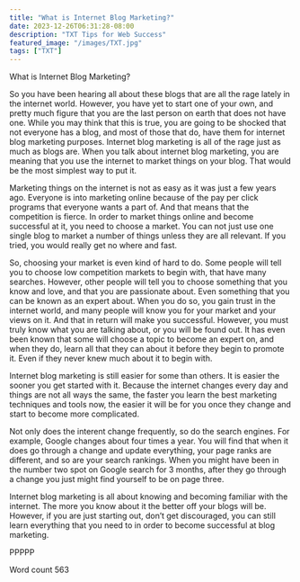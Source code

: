 ```yaml
---
title: "What is Internet Blog Marketing?"
date: 2023-12-26T06:31:28-08:00
description: "TXT Tips for Web Success"
featured_image: "/images/TXT.jpg"
tags: ["TXT"]
---
```


What is Internet Blog Marketing?

So you have been hearing all about these blogs that are all the rage lately in the internet world. However, you have yet to start one of your own, and pretty much figure that you are the last person on earth that does not have one. While you may think that this is true, you are going to be shocked that not everyone has a blog, and most of those that do, have them for internet blog marketing purposes. Internet blog marketing is all of the rage just as much as blogs are. When you talk about internet blog marketing, you are meaning that you use the internet to market things on your blog. That would be the most simplest way to put it.

Marketing things on the internet is not as easy as it was just a few years ago. Everyone is into marketing online because of the pay per click programs that everyone wants a part of. And that means that the competition is fierce. In order to market things online and become successful at it, you need to choose a market. You can not just use one single blog to market a number of things unless they are all relevant. If you tried, you would really get no where and fast. 

So, choosing your market is even kind of hard to do. Some people will tell you to choose low competition markets to begin with, that have many searches. However, other people will tell you to choose something that you know and love, and that you are passionate about. Even something that you can be known as an expert about. When you do so, you gain trust in the internet world, and many people will know you for your market and your views on it. And that in return will make you successful. However, you must truly know what you are talking about, or you will be found out. It has even been known that some will choose a topic to become an expert on, and when they do, learn all that they can about it before they begin to promote it. Even if they never knew much about it to begin with. 

Internet blog marketing is still easier for some than others. It is easier the sooner you get started with it. Because the internet changes every day and things are not all ways the same, the faster you learn the best marketing techniques and tools now, the easier it will be for you once they change and start to become more complicated.

Not only does the interent change frequently, so do the search engines. For example, Google changes about four times a year. You will find that when it does go through a change and update everything, your page ranks are different, and so are your search rankings. When you might have been in the number two spot on Google search for 3 months, after they go through a change you just might find yourself to be on page three.

Internet blog marketing is all about knowing and becoming familiar with the internet. The more you know about it the better off your blogs will be. However, if you are just starting out, don’t get discouraged, you can still learn everything that you need to in order to become successful at blog marketing.

PPPPP

Word count 563
